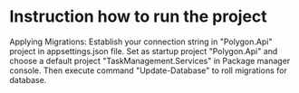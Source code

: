# Instruction how to run the project

Applying Migrations: Establish your connection string in "Polygon.Api" project in appsettings.json file. Set as startup project "Polygon.Api" and choose a default project "TaskManagement.Services" in Package manager console. Then execute command "Update-Database" to roll migrations for database.
